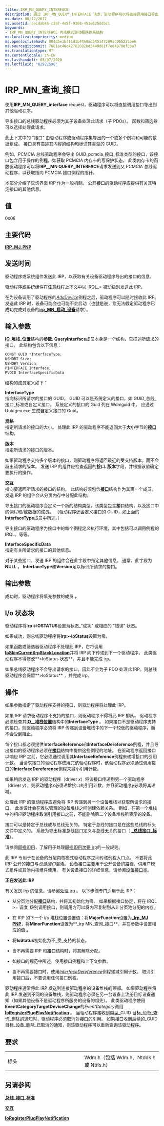 ```yaml
---
title: IRP_MN_QUERY_INTERFACE
description: 通过 IRP_MN_QUERY_INTERFACE 请求，驱动程序可以将直接调用接口导出到其他驱动程序。导出接口的总线驱动程序必须为其子设备处理此请求（子 PDOs）。
ms.date: 08/12/2017
ms.assetid: ae1dab46-c387-4e5f-9368-451e625ddbc1
keywords:
- IRP_MN_QUERY_INTERFACE 内核模式驱动程序体系结构
ms.localizationpriority: medium
ms.openlocfilehash: 804d5e1bf11d1b4460ad545147209ac0552356e6
ms.sourcegitcommit: 7681ac46c42782602bd3449d61f7ed4870ef3ba7
ms.translationtype: MT
ms.contentlocale: zh-CN
ms.lasthandoff: 05/07/2020
ms.locfileid: "82922598"
---
```

# <a name="irp_mn_query_interface"></a>IRP\_MN\_查询\_接口


使用**IRP\_MN\_QUERY\_interface** request，驱动程序可以将直接调用接口导出到其他驱动程序。

导出接口的总线驱动程序必须为其子设备处理此请求（子 PDOs）。 函数和筛选器可以选择处理此请求。

此上下文中的 "接口" 由驱动程序或驱动程序集导出的一个或多个例程和可能的数据组成。 接口具有描述其内容的结构和标识其类型的 GUID。

例如，PCMCIA 总线驱动程序会导出 GUID\_pcmcia\_接口\_标准类型的接口，该接口包含用于操作的例程，如获取 PCMCIA 内存卡的写保护状态。 此类内存卡的函数驱动程序可以将**IRP\_\_MN QUERY\_INTERFACE**请求发送到父 PCMCIA 总线驱动程序，以获取指向 PCMCIA 接口例程的指针。

本部分介绍了查询界面 IRP 作为一般机制。 公开接口的驱动程序应提供有关其特定接口的其他信息。

## <a name="value"></a>值

0x08

<a name="major-code"></a>主要代码
----------

[**IRP\_MJ\_PNP**](irp-mj-pnp.md)

<a name="when-sent"></a>发送时间
---------

驱动程序或系统组件发送此 IRP，以获取有关设备驱动程序导出的接口的信息。

驱动程序或系统组件在任意线程上下文中以 IRQL\_= 被动级别发送此 IRP。

在为设备调用了驱动程序的[*AddDevice*](https://docs.microsoft.com/windows-hardware/drivers/ddi/wdm/nc-wdm-driver_add_device)例程之后，驱动程序可以随时接收此 IRP。 发送此 IRP 时，设备可能会也可能不会启动（也就是说，您无法假定驱动程序已成功完成对设备的[**irp\_MN\_启动\_设备**](irp-mn-start-device.md)请求）。

## <a name="input-parameters"></a>输入参数


[**IO\_堆栈\_位置**](https://docs.microsoft.com/windows-hardware/drivers/ddi/wdm/ns-wdm-_io_stack_location)结构的**参数. QueryInterface**成员本身是一个结构，它描述所请求的接口。 此结构包含以下信息：

```cpp
CONST GUID *InterfaceType;
USHORT Size;
USHORT Version;
PINTERFACE Interface;
PVOID InterfaceSpecificData
```

结构的成员定义如下：

<a href="" id="interfacetype"></a>**InterfaceType**  
指向标识所请求的接口的 GUID。 GUID 可以是系统定义的接口，如 GUID\_总线\_接口\_标准或自定义接口。 系统定义的接口的 Guid 列在 Wdmguid 中。 应通过 Uuidgen.exe 生成自定义接口的 Guid。

<a href="" id="size"></a>**规格**  
指定所请求的接口的大小。 处理此 IRP 的驱动程序不能返回大于**大小**字节的[**接口**](https://docs.microsoft.com/windows-hardware/drivers/ddi/wdm/ns-wdm-_interface)结构。

<a href="" id="version"></a>**版本**  
指定所请求的接口的版本。

如果驱动程序支持多个版本的接口，则驱动程序将返回最近的受支持版本，而不会超出请求的版本。 发送 IRP 的组件应检查返回的**接口. 版本**字段，并根据该值确定要执行的操作。

<a href="" id="interface"></a>**交互**  
指向要返回所请求的接口的结构。 此结构必须包含[**接口**](https://docs.microsoft.com/windows-hardware/drivers/ddi/wdm/ns-wdm-_interface)结构作为其第一个成员。 发送 IRP 的组件会从分页内存中分配此结构。

导出接口的驱动程序会定义一个新的结构类型，该类型包含**接口**结构，以及接口中的例程和/或数据的成员。 （驱动程序还会定义接口的 GUID，如上面的**InterfaceType**成员中所述。）

导出接口的驱动程序为接口中的每个例程定义执行环境，其中包括可以调用例程的 IRQL，等等。

<a href="" id="interfacespecificdata"></a>**InterfaceSpecificData**  
指定有关所请求的接口的其他信息。

对于某些接口，发送 IRP 的组件会在此字段中指定其他信息。 通常，此字段为**NULL** ， **InterfaceType**和**Version**足以标识所请求的接口。

## <a name="output-parameters"></a>输出参数


成功时，驱动程序将填充参数的成员 **。**

## <a name="io-status-block"></a>I/o 状态块


驱动程序将**Irp-&gt;IOSTATUS**设置为状态\_"成功" 或相应的 "错误" 状态。

如果成功，则总线驱动程序将**Irp&gt;-IoStatus**设置为零。

如果函数或筛选器驱动程序不处理此 IRP，它将调用[**IoSkipCurrentIrpStackLocation**](https://docs.microsoft.com/windows-hardware/drivers/kernel/mm-bad-pointer)并将 IRP 向下传递到下一个驱动程序。 此类驱动程序不得修改**&gt;IoStatus 状态**，并且不能完成 irp。

如果总线驱动程序不会导出请求的接口，因此不会为子 PDO 处理此 IRP，则总线驱动程序会保留**&gt;IoStatus** ，并完成 irp。

<a name="operation"></a>操作
---------

如果参数指定了驱动程序支持的接口，则驱动程序将处理此 IRP。

如果 IRP 请求驱动程序不支持的接口，则驱动程序不得将此 IRP 排队。 驱动程序必须检查其[**IO\_\_堆栈位置**](https://docs.microsoft.com/windows-hardware/drivers/ddi/wdm/ns-wdm-_io_stack_location)结构中的**InterfaceType** 。 如果接口不是驱动程序支持的接口，则驱动程序必须将 IRP 传递到设备堆栈中的下一个较低的驱动程序，而不会受到阻止。

每个接口都必须提供**InterfaceReference**和**InterfaceDereference**例程，并且导出接口的驱动程序必须在[**接口**](https://docs.microsoft.com/windows-hardware/drivers/ddi/wdm/ns-wdm-_interface)结构中提供这些例程的地址。 在驱动程序返回接口以响应 IRP 之前，它必须通过调用其**InterfaceReference**例程来递增接口的引用计数。 当请求接口的驱动程序使用完该驱动程序时，该驱动程序必须通过调用接口的**InterfaceDereference**例程来减小引用计数。

如果稍后发送 IRP 的驱动程序（driver *x*）将该接口传递到另一个驱动程序（driver *y*），则驱动程序*x*必须递增接口的引用计数，并且驱动程序*y*必须将其递减。

处理此 IRP 的驱动程序应避免将 IRP 传递到另一个设备堆栈以获取所请求的接口。 此类设计会在难以管理的设备堆栈之间创建依赖关系。 例如，在第一个堆栈中的相应驱动程序取消引用接口之前，不能删除第二个设备堆栈所表示的设备。

接口可以是特定于总线或与总线无关的。 特定于总线的接口是在这些总线的标头文件中定义的。 系统为导出标准总线接口定义与总线无关的接口（ [**\_总线接口\_标准**](https://docs.microsoft.com/windows-hardware/drivers/ddi/wdm/ns-wdm-_bus_interface_standard)）。

请参阅[即插即用](https://docs.microsoft.com/windows-hardware/drivers/kernel/implementing-plug-and-play)，了解用于处理[即插即用次要 irp](plug-and-play-minor-irps.md)的一般规则。

此 IRP 专用于在设备的分层内核模式驱动程序之间传递例程入口点。 不要将此 IRP 公开的接口与*设备接口*混淆。 设备接口主要用于公开设备的路径，供用户模式组件或其他内核组件使用。 有关设备接口的详细信息，请参阅[设备接口类](https://docs.microsoft.com/windows-hardware/drivers/install/device-interface-classes)。

**正在发送此 IRP**

有关发送 Irp 的信息，请参阅[处理 irp](https://docs.microsoft.com/windows-hardware/drivers/kernel/handling-irps) 。 以下步骤专门适用于此 IRP：

-   从分页池分配[**接口**](https://docs.microsoft.com/windows-hardware/drivers/ddi/wdm/ns-wdm-_interface)结构，并将其初始化为零。 如果根据接口协定，将在 IRQL &gt;= 调度\_级别调用接口，则调用方可以将内容复制到从非分页池分配的内存。

-   在 IRP 的下一个 i/o 堆栈位置设置值：将**MajorFunction**设置为[**\_Irp\_MJ PNP**](irp-mj-pnp.md)，将**MinorFunction**设置为**\_irp MN\_查询\_接口**，并在参数中设置相应的值 **。**

-   将**IoStatus**初始化为不\_受\_支持的状态。

-   当不再需要 IRP 和**接口**结构时，将其解除分配。

-   如接口的规范中所述，使用接口例程和上下文参数。

-   当不再需要接口时，使用[*InterfaceDereference*](https://docs.microsoft.com/windows-hardware/drivers/ddi/wdm/nc-wdm-pinterface_dereference)例程递减引用计数。 取消引用接口后，不要调用任何接口例程。

驱动程序通常将此 IRP 发送到连接驱动程序的设备堆栈的顶部。 如果驱动程序将此 IRP 发送到不同的设备堆栈，则驱动程序必须在另一台设备上注册目标设备通知（如果其他设备不是驱动程序所服务的设备的祖先）。 此类驱动程序使用**EventCategoryTargetDeviceChange**的*EventCategory*调用[**IoRegisterPlugPlayNotification**](https://docs.microsoft.com/windows-hardware/drivers/ddi/wdm/nf-wdm-ioregisterplugplaynotification) 。 当驱动程序接收到类型\_GUID 目标\_设备\_查询\_删除的通知时，驱动程序必须取消对接口的引用。 如果接口收到后续的\_GUID 目标\_设备\_删除\_已取消的通知，则该驱动程序可以重新查询该驱动程序。

<a name="requirements"></a>要求
------------

<table>
<colgroup>
<col width="50%" />
<col width="50%" />
</colgroup>
<tbody>
<tr class="odd">
<td><p>标头</p></td>
<td>Wdm.h（包括 Wdm.h、Ntddk.h 或 Ntifs.h）</td>
</tr>
</tbody>
</table>

## <a name="see-also"></a>另请参阅


[**总线\_接口\_标准**](https://docs.microsoft.com/windows-hardware/drivers/ddi/wdm/ns-wdm-_bus_interface_standard)

[**交互**](https://docs.microsoft.com/windows-hardware/drivers/ddi/wdm/ns-wdm-_interface)

[**IoRegisterPlugPlayNotification**](https://docs.microsoft.com/windows-hardware/drivers/ddi/wdm/nf-wdm-ioregisterplugplaynotification)

 

 




